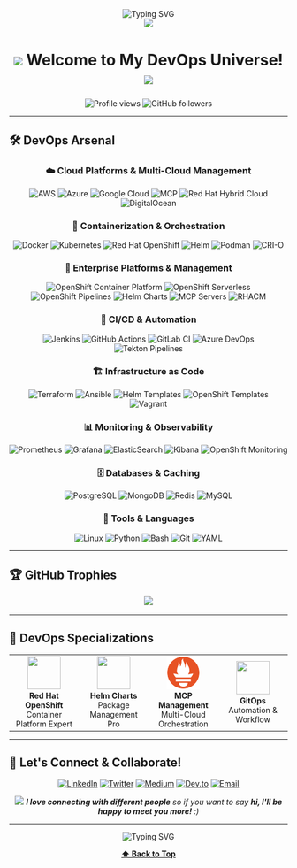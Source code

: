 <div align="center">
  <img src="https://readme-typing-svg.herokuapp.com/?font=Fira+Code&pause=1000&color=00D4FF&center=true&vCenter=true&width=435&lines=Hey+there!+I'm+%5BYour+Name%5D+%F0%9F%91%8B;DevOps+Engineer+%F0%9F%9A%80;OpenShift+Specialist+%E2%9A%93;Cloud+Enthusiast+%E2%98%81%EF%B8%8F;Automation+Lover+%F0%9F%A4%96;Always+Learning+%F0%9F%93%88" alt="Typing SVG" />
</div>

<div align="center">
  <img src="https://media.giphy.com/media/M9gbBd9nbDrOTu1Mqx/giphy.gif" width="100"/>
</div>

<h1 align="center">
  <img src="https://media.giphy.com/media/hvRJCLFzcasrR4ia7z/giphy.gif" width="30px"/>
  Welcome to My DevOps Universe! 
  <img src="https://media.giphy.com/media/hvRJCLFzcasrR4ia7z/giphy.gif" width="30px"/>
</h1>

<div align="center">
  <img src="https://komarev.com/ghpvc/?username=yourusername&label=Profile%20views&color=0e75b6&style=flat" alt="Profile views" />
  <img src="https://img.shields.io/github/followers/yourusername?label=Followers&style=social" alt="GitHub followers" />
</div>



---

## 🛠️ DevOps Arsenal

<div align="center">

### ☁️ Cloud Platforms & Multi-Cloud Management
![AWS](https://img.shields.io/badge/AWS-%23FF9900.svg?style=for-the-badge&logo=amazon-aws&logoColor=white)
![Azure](https://img.shields.io/badge/azure-%230072C6.svg?style=for-the-badge&logo=microsoftazure&logoColor=white)
![Google Cloud](https://img.shields.io/badge/GoogleCloud-%234285F4.svg?style=for-the-badge&logo=google-cloud&logoColor=white)
![MCP](https://img.shields.io/badge/Multi%20Cloud%20Platform-FF6B6B?style=for-the-badge&logo=icloud&logoColor=white)
![Red Hat Hybrid Cloud](https://img.shields.io/badge/Red%20Hat%20Hybrid%20Cloud-EE0000?style=for-the-badge&logo=redhat&logoColor=white)
![DigitalOcean](https://img.shields.io/badge/DigitalOcean-%230167ff.svg?style=for-the-badge&logo=digitalOcean&logoColor=white)

### 🐳 Containerization & Orchestration
![Docker](https://img.shields.io/badge/docker-%230db7ed.svg?style=for-the-badge&logo=docker&logoColor=white)
![Kubernetes](https://img.shields.io/badge/kubernetes-%23326ce5.svg?style=for-the-badge&logo=kubernetes&logoColor=white)
![Red Hat OpenShift](https://img.shields.io/badge/Red%20Hat%20OpenShift-EE0000?style=for-the-badge&logo=redhatopenshift&logoColor=white)
![Helm](https://img.shields.io/badge/Helm-0F1689?style=for-the-badge&logo=Helm&labelColor=0F1689&logoColor=white)
![Podman](https://img.shields.io/badge/Podman-892CA0?style=for-the-badge&logo=podman&logoColor=white)
![CRI-O](https://img.shields.io/badge/CRI--O-326CE5?style=for-the-badge&logo=kubernetes&logoColor=white)

### 🏢 Enterprise Platforms & Management
![OpenShift Container Platform](https://img.shields.io/badge/OpenShift%20Container%20Platform-EE0000?style=for-the-badge&logo=redhatopenshift&logoColor=white)
![OpenShift Serverless](https://img.shields.io/badge/OpenShift%20Serverless-EE0000?style=for-the-badge&logo=redhat&logoColor=white)
![OpenShift Pipelines](https://img.shields.io/badge/OpenShift%20Pipelines-EE0000?style=for-the-badge&logo=redhat&logoColor=white)
![Helm Charts](https://img.shields.io/badge/Helm%20Charts-0F1689?style=for-the-badge&logo=helm&logoColor=white)
![MCP Servers](https://img.shields.io/badge/MCP%20Servers-4A90E2?style=for-the-badge&logo=server&logoColor=white)
![RHACM](https://img.shields.io/badge/Red%20Hat%20ACM-EE0000?style=for-the-badge&logo=redhat&logoColor=white)

### 🔄 CI/CD & Automation  
![Jenkins](https://img.shields.io/badge/jenkins-%232C5263.svg?style=for-the-badge&logo=jenkins&logoColor=white)
![GitHub Actions](https://img.shields.io/badge/github%20actions-%232671E5.svg?style=for-the-badge&logo=githubactions&logoColor=white)
![GitLab CI](https://img.shields.io/badge/gitlab%20ci-%23181717.svg?style=for-the-badge&logo=gitlab&logoColor=white)
![Azure DevOps](https://img.shields.io/badge/Azure_DevOps-0078D4?style=for-the-badge&logo=azure-devops&logoColor=white)
![Tekton Pipelines](https://img.shields.io/badge/Tekton%20Pipelines-FD495C?style=for-the-badge&logo=tekton&logoColor=white)

### 🏗️ Infrastructure as Code
![Terraform](https://img.shields.io/badge/terraform-%235835CC.svg?style=for-the-badge&logo=terraform&logoColor=white)
![Ansible](https://img.shields.io/badge/ansible-%231A1918.svg?style=for-the-badge&logo=ansible&logoColor=white)
![Helm Templates](https://img.shields.io/badge/Helm%20Templates-0F1689?style=for-the-badge&logo=helm&logoColor=white)
![OpenShift Templates](https://img.shields.io/badge/OpenShift%20Templates-EE0000?style=for-the-badge&logo=redhat&logoColor=white)
![Vagrant](https://img.shields.io/badge/vagrant-%231563FF.svg?style=for-the-badge&logo=vagrant&logoColor=white)

### 📊 Monitoring & Observability
![Prometheus](https://img.shields.io/badge/Prometheus-E6522C?style=for-the-badge&logo=Prometheus&logoColor=white)
![Grafana](https://img.shields.io/badge/grafana-%23F46800.svg?style=for-the-badge&logo=grafana&logoColor=white)
![ElasticSearch](https://img.shields.io/badge/-ElasticSearch-005571?style=for-the-badge&logo=elasticsearch)
![Kibana](https://img.shields.io/badge/Kibana-005571?style=for-the-badge&logo=Kibana&logoColor=white)
![OpenShift Monitoring](https://img.shields.io/badge/OpenShift%20Monitoring-EE0000?style=for-the-badge&logo=redhat&logoColor=white)

### 🗄️ Databases & Caching
![PostgreSQL](https://img.shields.io/badge/postgresql-%23316192.svg?style=for-the-badge&logo=postgresql&logoColor=white)
![MongoDB](https://img.shields.io/badge/MongoDB-%234ea94b.svg?style=for-the-badge&logo=mongodb&logoColor=white)
![Redis](https://img.shields.io/badge/redis-%23DD0031.svg?style=for-the-badge&logo=redis&logoColor=white)
![MySQL](https://img.shields.io/badge/mysql-%2300f.svg?style=for-the-badge&logo=mysql&logoColor=white)

### 🔧 Tools & Languages
![Linux](https://img.shields.io/badge/Linux-FCC624?style=for-the-badge&logo=linux&logoColor=black)
![Python](https://img.shields.io/badge/python-3670A0?style=for-the-badge&logo=python&logoColor=ffdd54)
![Bash](https://img.shields.io/badge/bash-%23121011.svg?style=for-the-badge&logo=gnu-bash&logoColor=white)
![Git](https://img.shields.io/badge/git-%23F05033.svg?style=for-the-badge&logo=git&logoColor=white)
![YAML](https://img.shields.io/badge/yaml-%23ffffff.svg?style=for-the-badge&logo=yaml&logoColor=151515)

</div>

---

## 🏆 GitHub Trophies

<div align="center">
  <img src="https://github-profile-trophy.vercel.app/?username=yourusername&theme=radical&no-frame=true&no-bg=false&margin-w=4" />
</div>

---



## 🔧 DevOps Specializations

<div align="center">

<table>
<tr>
<td align="center" width="25%">
<img src="https://cdn.jsdelivr.net/gh/devicons/devicon/icons/redhat/redhat-original.svg" width="60" height="60"/>
<br><strong>Red Hat OpenShift</strong>
<br>Container Platform Expert
</td>
<td align="center" width="25%">
<img src="https://cdn.jsdelivr.net/gh/devicons/devicon/icons/kubernetes/kubernetes-plain.svg" width="60" height="60"/>
<br><strong>Helm Charts</strong>
<br>Package Management Pro
</td>
<td align="center" width="25%">
<img src="https://raw.githubusercontent.com/cncf/artwork/master/projects/prometheus/icon/color/prometheus-icon-color.svg" width="60" height="60"/>
<br><strong>MCP Management</strong>
<br>Multi-Cloud Orchestration
</td>
<td align="center" width="25%">
<img src="https://cdn.jsdelivr.net/gh/devicons/devicon/icons/terraform/terraform-original.svg" width="60" height="60"/>
<br><strong>GitOps</strong>
<br>Automation & Workflow
</td>
</tr>
</table>

</div>

---

## 🌟 Let's Connect & Collaborate!

<div align="center">

[![LinkedIn](https://img.shields.io/badge/LinkedIn-%230077B5.svg?style=for-the-badge&logo=linkedin&logoColor=white)](https://linkedin.com/in/yourprofile)
[![Twitter](https://img.shields.io/badge/Twitter-%231DA1F2.svg?style=for-the-badge&logo=Twitter&logoColor=white)](https://twitter.com/yourhandle)
[![Medium](https://img.shields.io/badge/Medium-12100E?style=for-the-badge&logo=medium&logoColor=white)](https://medium.com/@yourprofile)
[![Dev.to](https://img.shields.io/badge/dev.to-0A0A0A?style=for-the-badge&logo=dev.to&logoColor=white)](https://dev.to/yourprofile)
[![Email](https://img.shields.io/badge/Email-D14836?style=for-the-badge&logo=gmail&logoColor=white)](mailto:your.email@gmail.com)

</div>

<div align="center">
  <img src="https://media.giphy.com/media/LnQjpWaON8nhr21vNW/giphy.gif" width="60"> 
  <em><b>I love connecting with different people</b> so if you want to say <b>hi, I'll be happy to meet you more!</b> :)</em>
</div>

---

<div align="center">
  <img src="https://readme-typing-svg.herokuapp.com/?font=Fira+Code&pause=1000&color=00D4FF&center=true&vCenter=true&width=435&lines=Thanks+for+visiting!+%E2%9C%A8;Keep+DevOps-ing!+%F0%9F%9A%80;Happy+Coding!+%F0%9F%92%BB;OpenShift+%E2%9A%93+Helm+%E2%9A%A1+MCP+%E2%98%81%EF%B8%8F" alt="Typing SVG" />
</div>

<div align="center">
  
**[⬆ Back to Top](#welcome-to-my-devops-universe)**

</div>






